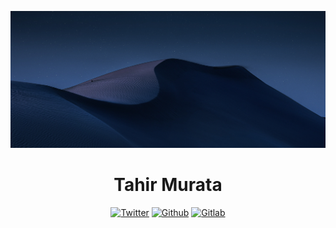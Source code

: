 <div align="center">

[![Icon Banner][user_logo_img]][user_url]

# Tahir Murata

[![Twitter][twitter_logo_img]][twitter_url]
[![Github][github_logo_img]][github_url]
[![Gitlab][gitlab_logo_img]][gitlab_url]

</div>

<!-- Image -->

[user_logo_img]: ./readme-banner.jpg
[twitter_logo_img]: https://flat.badgen.net/badge/twitter/_pastc/black?icon=twitter&label
[github_logo_img]: https://flat.badgen.net/badge/github/pastc/black?icon=github&label
[gitlab_logo_img]: https://flat.badgen.net/badge/gitlab/paste/black?icon=gitlab&label

<!-- URL -->

[user_url]: https://unsplash.com/photos/desert-under-blue-sky-during-daytime-6KQETG8J-zI
[twitter_url]: https://twitter.com/_pastc
[github_url]: https://github.com/pastc
[gitlab_url]: https://gitlab.com/paste

